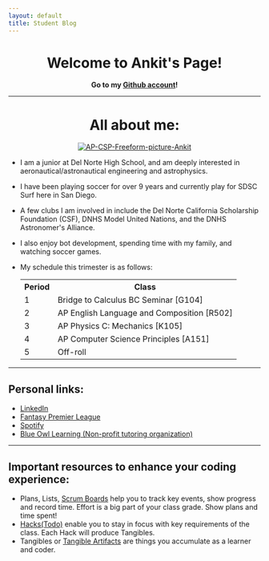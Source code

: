 ```yaml
---
layout: default
title: Student Blog
---
```


<h1 style="text-align: center;"> Welcome to Ankit's Page! </h1>

<p style="text-align: center;"> <b> Go to my <a href="https://github.com/Ankit-177">Github account</a>! </b> </p>

---

<h1 style="text-align: center;"> All about me: </h1>

<center> <a href="https://ibb.co/D91N56Y"><img src="https://i.ibb.co/K25YFQD/AP-CSP-Freeform-picture-Ankit.jpg" alt="AP-CSP-Freeform-picture-Ankit" border="0"></a> </center>

- I am a junior at Del Norte High School, and am deeply interested in aeronautical/astronautical engineering and astrophysics.
- I have been playing soccer for over 9 years and currently play for SDSC Surf here in San Diego. 
- A few clubs I am involved in include the Del Norte California Scholarship Foundation (CSF), DNHS Model United Nations, and the   DNHS Astronomer's Alliance.
- I also enjoy bot development, spending time with my family, and watching soccer games.

- My schedule this trimester is as follows:
    
    <table>
    <tr>
        <th>Period</th>
        <th>Class</th>
    </tr>
    <tr>
        <td>1</td>
        <td>Bridge to Calculus BC Seminar [G104]</td>
    </tr>
    <tr>
        <td>2</td>
        <td>AP English Language and Composition [R502]</td>
    </tr>
    <tr>
        <td>3</td>
        <td>AP Physics C: Mechanics [K105]</td>
    </tr>
    <tr>
        <td>4</td>
        <td>AP Computer Science Principles [A151]</td>
    </tr>
    <tr>
        <td>5</td>
        <td> Off-roll </td>
    </tr>
    </table>

---

## Personal links:
- [LinkedIn](https://www.linkedin.com/in/ankit-pulivendula-628a13286/)
- [Fantasy Premier League](https://fantasy.premierleague.com/entry/417213/history)
- [Spotify](https://open.spotify.com/user/r9a9wy81j00gz9jjfz4hgu5t5)
- [Blue Owl Learning (Non-profit tutoring organization)](https://www.blueowllearning.org) 

---

## Important resources to enhance your coding experience:
- Plans, Lists, [Scrum Boards](https://clickup.com/blog/scrum-board/) help you to track key events, show progress and record time.  Effort is a big part of your class grade.  Show plans and time spent!
- [Hacks(Todo)](https://levelup.gitconnected.com/six-ultimate-daily-hacks-for-every-programmer-60f5f10feae) enable you to stay in focus with key requirements of the class.  Each Hack will produce Tangibles.
- Tangibles or [Tangible Artifacts](https://en.wikipedia.org/wiki/Artifact_(software_development)) are things you accumulate as a learner and coder.


